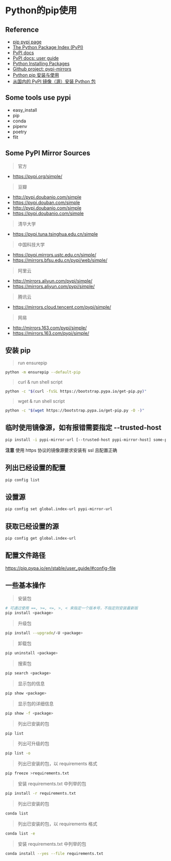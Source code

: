 #  Python的pip使用

## Reference
- [pip pypi page](https://pypi.org/project/pip/)
- [The Python Package Index (PyPI)](https://pypi.org/)
- [PyPI docs](https://pip.pypa.io/en/stable/)
- [PyPI docs: user guide](https://pip.pypa.io/en/stable/user_guide/)
- [Python Installing Packages](https://packaging.python.org/tutorials/installing-packages/)
- [Github project: pypi-mirrors](https://github.com/ibigbug/pypi-mirrors)
- [Python pip 安装与使用](https://www.runoob.com/w3cnote/python-pip-install-usage.html)
- [从国内的 PyPI 镜像（源）安装 Python 包](https://zhuanlan.zhihu.com/p/57872888)

## Some tools use pypi
- easy_install
- pip
- conda
- pipenv
- poetry
- flit

## Some PyPI Mirror Sources
> 官方
- https://pypi.org/simple/
> 豆瓣
- http://pypi.doubanio.com/simple
- https://pypi.douban.com/simple
- http://pypi.doubanio.com/simple
- https://pypi.doubanio.com/simple
> 清华大学
- https://pypi.tuna.tsinghua.edu.cn/simple
> 中国科技大学
- https://pypi.mirrors.ustc.edu.cn/simple/
- https://mirrors.bfsu.edu.cn/pypi/web/simple/
> 阿里云
- http://mirrors.aliyun.com/pypi/simple/
- https://mirrors.aliyun.com/pypi/simple/
> 腾讯云
- https://mirrors.cloud.tencent.com/pypi/simple/
> 网易
- http://mirrors.163.com/pypi/simple/
- https://mirrors.163.com/pypi/simple/


## 安装 pip
> run ensurepip
```sh
python -m ensurepip --default-pip
```

> curl & run shell script
```sh
python -c "$(curl -fsSL https://bootstrap.pypa.io/get-pip.py)"
```

> wget & run shell script
```sh
python -c "$(wget https://bootstrap.pypa.io/get-pip.py -O -)"
```

## 临时使用镜像源，如有报错需要指定 --trusted-host
```sh
pip install -i pypi-mirror-url [--trusted-host pypi-mirror-host] some-packages
```

**注意** 使用 https 协议的镜像源要求安装有 ssl 且配置正确

## 列出已经设置的配置
```sh
pip config list
```

## 设置源
```sh
pip config set global.index-url pypi-mirror-url
```

## 获取已经设置的源
```sh
pip config get global.index-url
```

## 配置文件路径
https://pip.pypa.io/en/stable/user_guide/#config-file

## 一些基本操作
> 安装包
```sh
# 可通过使用 ==, >=, <=, >, < 来指定一个版本号，不指定则安装最新版
pip install <package>
```

> 升级包
```sh
pip install --upgrade/-U <package>
```

> 卸载包
```sh
pip uninstall <package>
```

> 搜索包
```sh
pip search <package>
```

> 显示包的信息
```sh
pip show <package>
```

> 显示包的详细信息
```sh
pip show -f <package>
```

> 列出已安装的包
```sh
pip list
```

> 列出可升级的包
```sh
pip list -o
```

> 列出已安装的包，以 requirements 格式
```sh
pip freeze >requirements.txt
```

> 安装 requirements.txt 中列举的包
```sh
pip install -r requirements.txt
```

> 列出已安装的包
```sh
conda list
```

> 列出已安装的包，以 requirements 格式
```sh
conda list -e
```

> 安装 requirements.txt 中列举的包
```sh
conda install --yes --file requirements.txt
```
